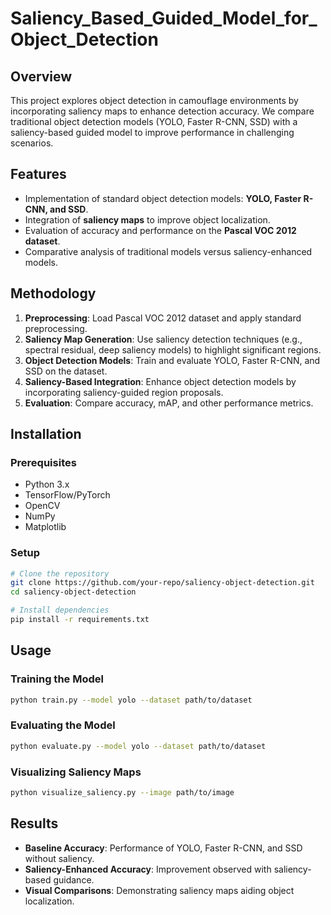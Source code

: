 # Saliency_Based_Guided_Model_for_Object_Detection

## Overview
This project explores object detection in camouflage environments by incorporating saliency maps to enhance detection accuracy. We compare traditional object detection models (YOLO, Faster R-CNN, SSD) with a saliency-based guided model to improve performance in challenging scenarios.

## Features
- Implementation of standard object detection models: **YOLO, Faster R-CNN, and SSD**.
- Integration of **saliency maps** to improve object localization.
- Evaluation of accuracy and performance on the **Pascal VOC 2012 dataset**.
- Comparative analysis of traditional models versus saliency-enhanced models.

## Methodology
1. **Preprocessing**: Load Pascal VOC 2012 dataset and apply standard preprocessing.
2. **Saliency Map Generation**: Use saliency detection techniques (e.g., spectral residual, deep saliency models) to highlight significant regions.
3. **Object Detection Models**: Train and evaluate YOLO, Faster R-CNN, and SSD on the dataset.
4. **Saliency-Based Integration**: Enhance object detection models by incorporating saliency-guided region proposals.
5. **Evaluation**: Compare accuracy, mAP, and other performance metrics.

## Installation
### Prerequisites
- Python 3.x
- TensorFlow/PyTorch
- OpenCV
- NumPy
- Matplotlib

### Setup
```bash
# Clone the repository
git clone https://github.com/your-repo/saliency-object-detection.git
cd saliency-object-detection

# Install dependencies
pip install -r requirements.txt
```

## Usage
### Training the Model
```bash
python train.py --model yolo --dataset path/to/dataset
```

### Evaluating the Model
```bash
python evaluate.py --model yolo --dataset path/to/dataset
```

### Visualizing Saliency Maps
```bash
python visualize_saliency.py --image path/to/image
```

## Results
- **Baseline Accuracy**: Performance of YOLO, Faster R-CNN, and SSD without saliency.
- **Saliency-Enhanced Accuracy**: Improvement observed with saliency-based guidance.
- **Visual Comparisons**: Demonstrating saliency maps aiding object localization.



